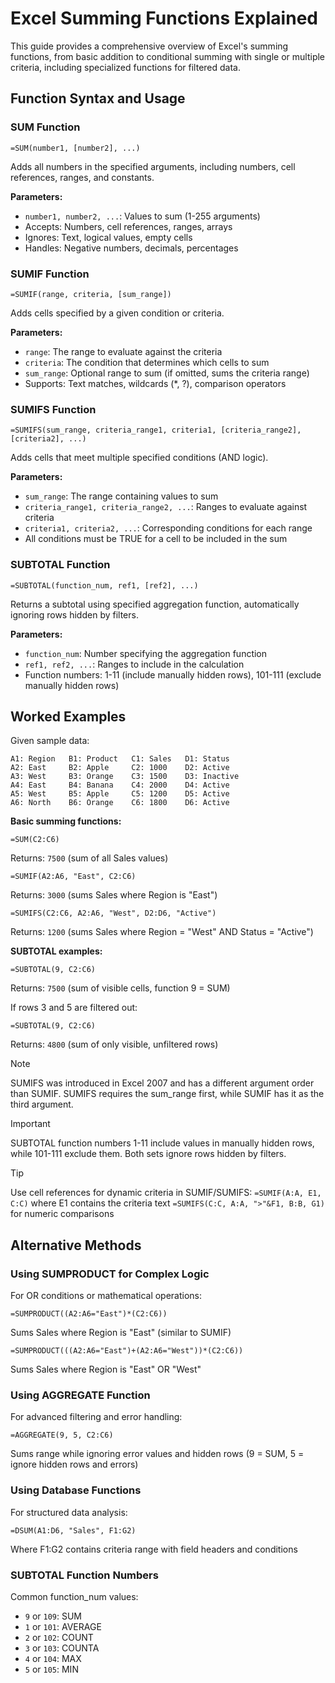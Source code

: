 # Excel Summing Functions Explained

This guide provides a comprehensive overview of Excel's summing functions, from basic addition to conditional summing with single or multiple criteria, including specialized functions for filtered data.

## Function Syntax and Usage

### SUM Function
```
=SUM(number1, [number2], ...)
```
Adds all numbers in the specified arguments, including numbers, cell references, ranges, and constants.

**Parameters:**
- `number1, number2, ...`: Values to sum (1-255 arguments)
- Accepts: Numbers, cell references, ranges, arrays
- Ignores: Text, logical values, empty cells
- Handles: Negative numbers, decimals, percentages

### SUMIF Function
```
=SUMIF(range, criteria, [sum_range])
```
Adds cells specified by a given condition or criteria.

**Parameters:**
- `range`: The range to evaluate against the criteria
- `criteria`: The condition that determines which cells to sum
- `sum_range`: Optional range to sum (if omitted, sums the criteria range)
- Supports: Text matches, wildcards (*, ?), comparison operators

### SUMIFS Function
```
=SUMIFS(sum_range, criteria_range1, criteria1, [criteria_range2], [criteria2], ...)
```
Adds cells that meet multiple specified conditions (AND logic).

**Parameters:**
- `sum_range`: The range containing values to sum
- `criteria_range1, criteria_range2, ...`: Ranges to evaluate against criteria
- `criteria1, criteria2, ...`: Corresponding conditions for each range
- All conditions must be TRUE for a cell to be included in the sum

### SUBTOTAL Function
```
=SUBTOTAL(function_num, ref1, [ref2], ...)
```
Returns a subtotal using specified aggregation function, automatically ignoring rows hidden by filters.

**Parameters:**
- `function_num`: Number specifying the aggregation function
- `ref1, ref2, ...`: Ranges to include in the calculation
- Function numbers: 1-11 (include manually hidden rows), 101-111 (exclude manually hidden rows)

## Worked Examples

Given sample data:
```
A1: Region   B1: Product   C1: Sales   D1: Status
A2: East     B2: Apple     C2: 1000    D2: Active
A3: West     B3: Orange    C3: 1500    D3: Inactive
A4: East     B4: Banana    C4: 2000    D4: Active
A5: West     B5: Apple     C5: 1200    D5: Active
A6: North    B6: Orange    C6: 1800    D6: Active
```

**Basic summing functions:**
```
=SUM(C2:C6)
```
Returns: `7500` (sum of all Sales values)

```
=SUMIF(A2:A6, "East", C2:C6)
```
Returns: `3000` (sums Sales where Region is "East")

```
=SUMIFS(C2:C6, A2:A6, "West", D2:D6, "Active")
```
Returns: `1200` (sums Sales where Region = "West" AND Status = "Active")

**SUBTOTAL examples:**
```
=SUBTOTAL(9, C2:C6)
```
Returns: `7500` (sum of visible cells, function 9 = SUM)

If rows 3 and 5 are filtered out:
```
=SUBTOTAL(9, C2:C6)
```
Returns: `4800` (sum of only visible, unfiltered rows)

> [!NOTE]
> SUMIFS was introduced in Excel 2007 and has a different argument order than SUMIF. SUMIFS requires the sum_range first, while SUMIF has it as the third argument.

> [!IMPORTANT]
> SUBTOTAL function numbers 1-11 include values in manually hidden rows, while 101-111 exclude them. Both sets ignore rows hidden by filters.

> [!TIP]
> Use cell references for dynamic criteria in SUMIF/SUMIFS:
> `=SUMIF(A:A, E1, C:C)` where E1 contains the criteria text
> `=SUMIFS(C:C, A:A, ">"&F1, B:B, G1)` for numeric comparisons

## Alternative Methods

### Using SUMPRODUCT for Complex Logic
For OR conditions or mathematical operations:
```
=SUMPRODUCT((A2:A6="East")*(C2:C6))
```
Sums Sales where Region is "East" (similar to SUMIF)

```
=SUMPRODUCT(((A2:A6="East")+(A2:A6="West"))*(C2:C6))
```
Sums Sales where Region is "East" OR "West"

### Using AGGREGATE Function
For advanced filtering and error handling:
```
=AGGREGATE(9, 5, C2:C6)
```
Sums range while ignoring error values and hidden rows (9 = SUM, 5 = ignore hidden rows and errors)

### Using Database Functions
For structured data analysis:
```
=DSUM(A1:D6, "Sales", F1:G2)
```
Where F1:G2 contains criteria range with field headers and conditions

### SUBTOTAL Function Numbers
Common function_num values:
- `9` or `109`: SUM
- `1` or `101`: AVERAGE
- `2` or `102`: COUNT
- `3` or `103`: COUNTA
- `4` or `104`: MAX
- `5` or `105`: MIN
